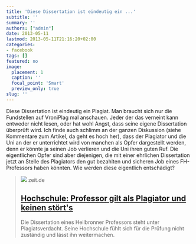 ```yaml
---
title: 'Diese Dissertation ist eindeutig ein ...'
subtitle: ''
summary: ''
authors: ["admin"]
date: 2013-05-11
lastmod: 2013-05-11T21:16:20+02:00
categories:
- facebook
tags: []
featured: no
image:
  placement: 1
  caption: ''
  focal_point: 'Smart'
  preview_only: true
slug: ''
---
```

Diese Dissertation ist eindeutig ein Plagiat. Man braucht sich nur die Fundstellen auf VroniPlag mal anschauen. Jeder der das verneint kann entweder nicht lesen, oder hat wohl Angst, dass seine eigene Dissertation überprüft wird.
Ich finde auch schlimm an der ganzen Diskussion (siehe Kommentare zum Artikel, da geht es hoch her), dass der Plagiator und die Uni an der er unterrichtet wird von manchen als Opfer dargestellt werden, denn er könnte ja seinen Job verlieren und die Uni ihren guten Ruf. Die eigentlichen Opfer sind aber diejenigen, die mit einer ehrlichen Dissertation jetzt an Stelle des Plagiators den gut bezahlten und sicheren Job eines FH-Professors haben könnten. Wie werden diese eigentlich entschädigt?
> [![](https://img.zeit.de/administratives/sharing/fallback-image/wide__1300x731)](http://www.zeit.de/studium/hochschule/2013-05/moeder-plagiat-dissertation)
> zeit.de
> ## [Hochschule: Professor gilt als Plagiator und keinen stört's](http://www.zeit.de/studium/hochschule/2013-05/moeder-plagiat-dissertation)
>
>Die Dissertation eines Heilbronner Professors steht unter Plagiatsverdacht. Seine Hochschule fühlt sich für die Prüfung nicht zuständig und lässt ihn weitermachen.

